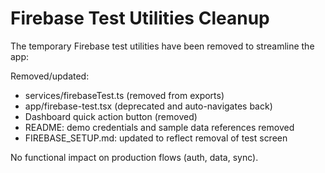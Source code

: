 # Firebase Test Utilities Cleanup

The temporary Firebase test utilities have been removed to streamline the app:

Removed/updated:
- services/firebaseTest.ts (removed from exports)
- app/firebase-test.tsx (deprecated and auto-navigates back)
- Dashboard quick action button (removed)
- README: demo credentials and sample data references removed
- FIREBASE_SETUP.md: updated to reflect removal of test screen

No functional impact on production flows (auth, data, sync).
